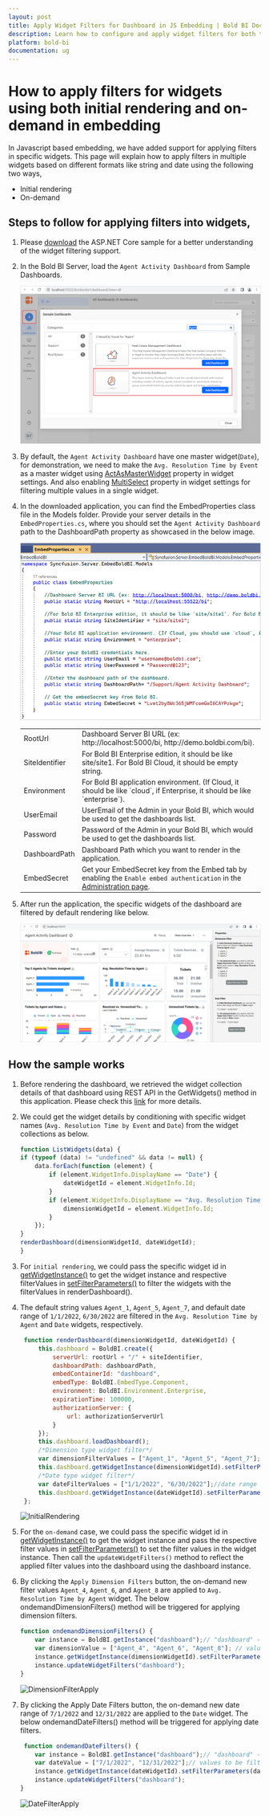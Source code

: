 ```yaml
---
layout: post
title: Apply Widget Filters for Dashboard in JS Embedding | Bold BI Docs
description: Learn how to configure and apply widget filters for both the initial rendering and on-demand action of a dashboard in JavaScript embedding using Bold BI.
platform: bold-bi
documentation: ug
---
```


# How to apply filters for widgets using both initial rendering and on-demand in embedding

In Javascript based embedding, we have added support for applying filters in specific widgets. This page will explain how to apply filters in multiple widgets based on different formats like string and date using the following two ways,

* Initial rendering
* On-demand

## Steps to follow for applying filters into widgets,

1. Please [download](https://onpremise-demo.boldbi.com/getting-started/asp-core-filter/sample.zip) the ASP.NET Core sample for a better understanding of the widget filtering support.

2. In the Bold BI Server, load the `Agent Activity Dashboard` from Sample Dashboards.

    ![LoadSampleDashboard](/static/assets/faq/images/load_sample_dashboard_inserver.png)

3. By default, the `Agent Activity Dashboard` have one master widget(`Date`), for demonstration, we need to make the `Avg. Resolution Time by Event` as a master widget using [ActAsMasterWidget](/visualizing-data/visualization-widgets/bar-chart/#filter) property in widget settings. And also enabling [MultiSelect](/visualizing-data/visualization-widgets/list-box/#basic-settings) property in widget settings for filtering multiple values in a single widget.

4. In the downloaded application, you can find the EmbedProperties class file in the Models folder. Provide your server details in the `EmbedProperties.cs`, where you should set the `Agent Activity Dashboard` path to the DashboardPath property as showcased in the below image.

    ![AddEmbedProperties](/static/assets/faq/images/embed_properties_widgetfilter.png)

    <meta charset="utf-8"/>
    <table>
    <tbody>
    <tr>
        <td align="left">RootUrl</td>
        <td align="left">Dashboard Server BI URL (ex: http://localhost:5000/bi, http://demo.boldbi.com/bi).</td>
    </tr>
    <tr>
        <td align="left">SiteIdentifier</td>
        <td align="left">For Bold BI Enterprise edition, it should be like site/site1. For Bold BI Cloud, it should be empty string.</td>
    </tr>
    <tr>
        <td align="left">Environment</td>
        <td align="left">For Bold BI application environment. (If Cloud, it should be like `cloud`, if Enterprise, it should be like `enterprise`).</td>
    </tr>
    <tr>
        <td align="left">UserEmail</td>
        <td align="left">UserEmail of the Admin in your Bold BI, which would be used to get the dashboards list.</td>
    </tr>
    <tr>
        <td align="left">Password</td>
        <td align="left">Password of the Admin in your Bold BI, which would be used to get the dashboards list.</td>
    </tr>
    <tr>
        <td align="left">DashboardPath</td>
        <td align="left">Dashboard Path which you want to render in the application.</td>
    </tr>
   <tr>
        <td align="left">EmbedSecret</td>
        <td align="left">Get your EmbedSecret key from the Embed tab by enabling the <code>Enable embed authentication</code> in the <a href='/site-administration/embed-settings/'>Administration page</a>.</td>
    </tr>
    </tbody>
    </table>

5. After run the application, the specific widgets of the dashboard are filtered by default rendering like below.

    ![WidgetFilterSample](/static/assets/faq/images/widget_filter_full_view_sample.png)

## How the sample works

1. Before rendering the dashboard, we retrieved the widget collection details of that dashboard using REST API in the GetWidgets() method in this application. Please check this [link](/embedded-bi/rest-api-reference/v4.0/api-reference/#operation/Dashboards_GetWidgets) for more details.

2. We could get the widget details by conditioning with specific widget names (`Avg. Resolution Time by Event` and `Date`) from the widget collections as below.

    ```js
    function ListWidgets(data) {
    if (typeof (data) != "undefined" && data != null) {
        data.forEach(function (element) {
            if (element.WidgetInfo.DisplayName == "Date") {
                dateWidgetId = element.WidgetInfo.Id;
            }
            if (element.WidgetInfo.DisplayName == "Avg. Resolution Time by Agent") {
                dimensionWidgetId = element.WidgetInfo.Id;
            }
        });
    }
    renderDashboard(dimensionWidgetId, dateWidgetId);
    }
    ```

3. For `initial rendering`, we could pass the specific widget id in [getWidgetInstance()](/embedding-sdk/embedding-api-reference/methods/#getwidgetinstance) to get the widget instance and respective filterValues in [setFilterParameters()](/embedding-sdk/embedding-api-reference/methods/#setfilterparameters) to filter the widgets with the filterValues in renderDashboard().

4. The default string values `Agent_1`, `Agent_5`, `Agent_7`, and default date range of `1/1/2022`, `6/30/2022` are filtered in the `Avg. Resolution Time by Agent` and `Date` widgets, respectively.
   ```js
    function renderDashboard(dimensionWidgetId, dateWidgetId) {
        this.dashboard = BoldBI.create({
            serverUrl: rootUrl + "/" + siteIdentifier,
            dashboardPath: dashboardPath, 
            embedContainerId: "dashboard",
            embedType: BoldBI.EmbedType.Component,
            environment: BoldBI.Environment.Enterprise,
            expirationTime: 100000,
            authorizationServer: {
                url: authorizationServerUrl
            }
        });
        this.dashboard.loadDashboard();
        /*Dimension type widget filter*/
        var dimensionFilterValues = ["Agent_1", "Agent_5", "Agent_7"];//values to be filtered in the dimension type widget.
        this.dashboard.getWidgetInstance(dimensionWidgetId).setFilterParameters(dimensionFilterValues);//filter the values while initial rendering.
        /*Date type widget filter*/
        var dateFilterValues = ["1/1/2022", "6/30/2022"];//date range to be filtered in the date type widget.
        this.dashboard.getWidgetInstance(dateWidgetId).setFilterParameters(dateFilterValues);//filter the values while initial rendering.
    };
    ```

    ![InitialRendering](/static/assets/faq/images/initial_action_widgetfilter.png)

5. For the `on-demand` case, we could pass the specific widget id in [getWidgetInstance()](/embedding-sdk/embedding-api-reference/methods/#getwidgetinstance) to get the widget instance and pass the respective filter values in [setFilterParameters()](/embedding-sdk/embedding-api-reference/methods/#setfilterparameters) to set the filter values in the widget instance. Then call the `updateWidgetFilters()` method to reflect the applied filter values into the dashboard using the dashboard instance.

6. By clicking the `Apply Dimension Filters` button, the on-demand new filter values `Agent_4`, `Agent_6`, and `Agent_8` are applied to `Avg. Resolution Time by Agent` widget. The below ondemandDimensionFilters() method will be triggered for applying dimension filters.

    ```js
    function ondemandDimensionFilters() {
        var instance = BoldBI.getInstance("dashboard");// "dashboard" -> embed container id.
        var dimensionValue = ["Agent_4", "Agent_6", "Agent_8"]; // values to be filtered in the widget.
        instance.getWidgetInstance(dimensionWidgetId).setFilterParameters(dimensionValue); 
        instance.updateWidgetFilters("dashboard"); 
    }
    ```

    ![DimensionFilterApply](/static/assets/faq/images/applied_dimension_filters_ondemand.png)

7. By clicking the Apply Date Filters button, the on-demand new date range of `7/1/2022` and `12/31/2022` are applied to the `Date` widget. The below ondemandDateFilters() method will be triggered for applying date filters.

    ```js
     function ondemandDateFilters() {
        var instance = BoldBI.getInstance("dashboard");// "dashboard" -> embed container id.
        var dateValue = ["7/1/2022", "12/31/2022"];// values to be filtered in the widget.
        instance.getWidgetInstance(dateWidgetId).setFilterParameters(dateValue);
        instance.updateWidgetFilters("dashboard");
    }
    ```
    ![DateFilterApply](/static/assets/faq/images/applied_date_filters_ondemand.png)
